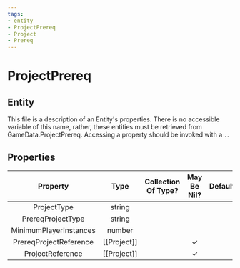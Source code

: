 ```yaml
---
tags:
- entity
- ProjectPrereq
- Project
- Prereq
---
```

# ProjectPrereq
## Entity
This file is a description of an Entity's properties. There is no accessible variable of this name, rather, these entities must be retrieved from GameData.ProjectPrereq. Accessing a property should be invoked with a `.`.
## Properties
|	Property	|	Type	|	Collection Of Type?	|	May Be Nil?	|	Default	|	References	|	Key	|	Notes	|
|	:-:	|	:-:	|	:-:	|	:-:	|	:-:	|	:-:	|	:-:	|	-:	|
|	ProjectType	|	string	|		|		|		|	[[Project]].ProjectType	|		|	|
|	PrereqProjectType	|	string	|		|		|		|	[[Project]].ProjectType	|		|	|
|	MinimumPlayerInstances	|	number	|		|		|		|		|		|	|
|	PrereqProjectReference	|	[[Project]]	|		|	✓	|		|		|		|	|
|	ProjectReference	|	[[Project]]	|		|	✓	|		|		|		|	|
